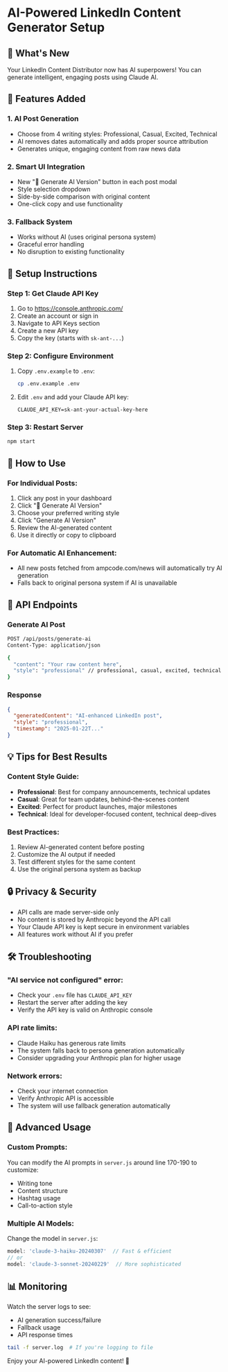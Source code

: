 # AI-Powered LinkedIn Content Generator Setup

## 🤖 What's New

Your LinkedIn Content Distributor now has AI superpowers! You can generate intelligent, engaging posts using Claude AI.

## 🚀 Features Added

### 1. **AI Post Generation**
- Choose from 4 writing styles: Professional, Casual, Excited, Technical
- AI removes dates automatically and adds proper source attribution
- Generates unique, engaging content from raw news data

### 2. **Smart UI Integration**
- New "🤖 Generate AI Version" button in each post modal
- Style selection dropdown
- Side-by-side comparison with original content
- One-click copy and use functionality

### 3. **Fallback System**
- Works without AI (uses original persona system)
- Graceful error handling
- No disruption to existing functionality

## 🔧 Setup Instructions

### Step 1: Get Claude API Key
1. Go to https://console.anthropic.com/
2. Create an account or sign in
3. Navigate to API Keys section
4. Create a new API key
5. Copy the key (starts with `sk-ant-...`)

### Step 2: Configure Environment
1. Copy `.env.example` to `.env`:
   ```bash
   cp .env.example .env
   ```

2. Edit `.env` and add your Claude API key:
   ```
   CLAUDE_API_KEY=sk-ant-your-actual-key-here
   ```

### Step 3: Restart Server
```bash
npm start
```

## 📖 How to Use

### For Individual Posts:
1. Click any post in your dashboard
2. Click "🤖 Generate AI Version"
3. Choose your preferred writing style
4. Click "Generate AI Version"
5. Review the AI-generated content
6. Use it directly or copy to clipboard

### For Automatic AI Enhancement:
- All new posts fetched from ampcode.com/news will automatically try AI generation
- Falls back to original persona system if AI is unavailable

## 🎯 API Endpoints

### Generate AI Post
```bash
POST /api/posts/generate-ai
Content-Type: application/json

{
  "content": "Your raw content here",
  "style": "professional" // professional, casual, excited, technical
}
```

### Response
```json
{
  "generatedContent": "AI-enhanced LinkedIn post",
  "style": "professional",
  "timestamp": "2025-01-22T..."
}
```

## 💡 Tips for Best Results

### Content Style Guide:
- **Professional**: Best for company announcements, technical updates
- **Casual**: Great for team updates, behind-the-scenes content
- **Excited**: Perfect for product launches, major milestones
- **Technical**: Ideal for developer-focused content, technical deep-dives

### Best Practices:
1. Review AI-generated content before posting
2. Customize the AI output if needed
3. Test different styles for the same content
4. Use the original persona system as backup

## 🔒 Privacy & Security

- API calls are made server-side only
- No content is stored by Anthropic beyond the API call
- Your Claude API key is kept secure in environment variables
- All features work without AI if you prefer

## 🛠️ Troubleshooting

### "AI service not configured" error:
- Check your `.env` file has `CLAUDE_API_KEY`
- Restart the server after adding the key
- Verify the API key is valid on Anthropic console

### API rate limits:
- Claude Haiku has generous rate limits
- The system falls back to persona generation automatically
- Consider upgrading your Anthropic plan for higher usage

### Network errors:
- Check your internet connection
- Verify Anthropic API is accessible
- The system will use fallback generation automatically

## 🚀 Advanced Usage

### Custom Prompts:
You can modify the AI prompts in `server.js` around line 170-190 to customize:
- Writing tone
- Content structure
- Hashtag usage
- Call-to-action style

### Multiple AI Models:
Change the model in `server.js`:
```javascript
model: 'claude-3-haiku-20240307'  // Fast & efficient
// or
model: 'claude-3-sonnet-20240229'  // More sophisticated
```

## 📊 Monitoring

Watch the server logs to see:
- AI generation success/failure
- Fallback usage
- API response times

```bash
tail -f server.log  # If you're logging to file
```

Enjoy your AI-powered LinkedIn content! 🎉
